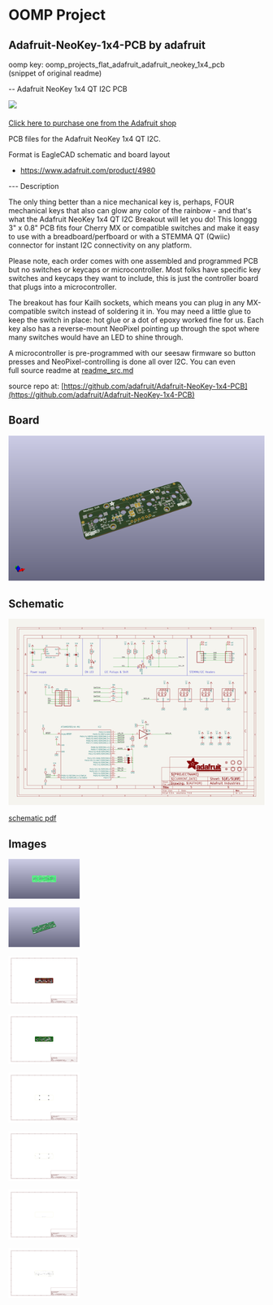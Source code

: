 # OOMP Project  
## Adafruit-NeoKey-1x4-PCB  by adafruit  
  
oomp key: oomp_projects_flat_adafruit_adafruit_neokey_1x4_pcb  
(snippet of original readme)  
  
-- Adafruit NeoKey 1x4 QT I2C PCB  
  
<a href="http://www.adafruit.com/products/4980"><img src="assets/4980.jpg?raw=true" width="500px"><br/>  
Click here to purchase one from the Adafruit shop</a>  
  
PCB files for the Adafruit NeoKey 1x4 QT I2C.   
  
Format is EagleCAD schematic and board layout  
* https://www.adafruit.com/product/4980  
  
--- Description  
  
The only thing better than a nice mechanical key is, perhaps, FOUR mechanical keys that also can glow any color of the rainbow - and that's what the Adafruit NeoKey 1x4 QT I2C Breakout will let you do! This longgg 3" x 0.8" PCB fits four Cherry MX or compatible switches and make it easy to use with a breadboard/perfboard or with a STEMMA QT (Qwiic) connector for instant I2C connectivity on any platform.  
  
Please note, each order comes with one assembled and programmed PCB but no switches or keycaps or microcontroller. Most folks have specific key switches and keycaps they want to include, this is just the controller board that plugs into a microcontroller.  
  
The breakout has four Kailh sockets, which means you can plug in any MX-compatible switch instead of soldering it in. You may need a little glue to keep the switch in place: hot glue or a dot of epoxy worked fine for us. Each key also has a reverse-mount NeoPixel pointing up through the spot where many switches would have an LED to shine through.  
  
A microcontroller is pre-programmed with our seesaw firmware so button presses and NeoPixel-controlling is done all over I2C. You can even   
  full source readme at [readme_src.md](readme_src.md)  
  
source repo at: [https://github.com/adafruit/Adafruit-NeoKey-1x4-PCB](https://github.com/adafruit/Adafruit-NeoKey-1x4-PCB)  
## Board  
  
[![working_3d.png](working_3d_600.png)](working_3d.png)  
## Schematic  
  
[![working_schematic.png](working_schematic_600.png)](working_schematic.png)  
  
[schematic pdf](working_schematic.pdf)  
## Images  
  
[![working_3D_bottom.png](working_3D_bottom_140.png)](working_3D_bottom.png)  
  
[![working_3D_top.png](working_3D_top_140.png)](working_3D_top.png)  
  
[![working_assembly_page_01.png](working_assembly_page_01_140.png)](working_assembly_page_01.png)  
  
[![working_assembly_page_02.png](working_assembly_page_02_140.png)](working_assembly_page_02.png)  
  
[![working_assembly_page_03.png](working_assembly_page_03_140.png)](working_assembly_page_03.png)  
  
[![working_assembly_page_04.png](working_assembly_page_04_140.png)](working_assembly_page_04.png)  
  
[![working_assembly_page_05.png](working_assembly_page_05_140.png)](working_assembly_page_05.png)  
  
[![working_assembly_page_06.png](working_assembly_page_06_140.png)](working_assembly_page_06.png)  
